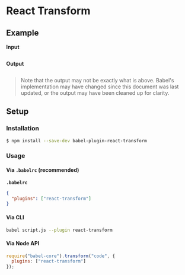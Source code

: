 # React Transform

## Example

**Input**

```js
```

**Output**

```js
```

> Note that the output may not be exactly what is above. Babel's implementation
> may have changed since this document was last updated, or the output may have
> been cleaned up for clarity.

## Setup

### Installation

```sh
$ npm install --save-dev babel-plugin-react-transform
```

### Usage

#### Via `.babelrc` (recommended)

**`.babelrc`**

```json
{
  "plugins": ["react-transform"]
}
```

#### Via CLI

```sh
babel script.js --plugin react-transform
```

#### Via Node API

```js
require("babel-core").transform("code", {
  plugins: ["react-transform"]
});
```
